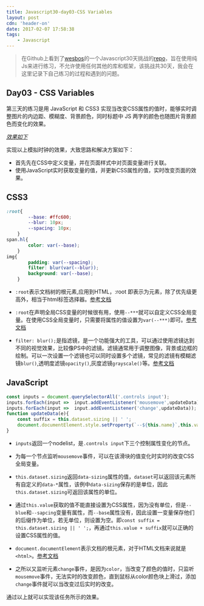 ```yaml
---
title: Javascript30-day03-CSS Variables
layout: post
cdn: 'header-on'
date: 2017-02-07 17:58:38
tags:
	- Javascript
---
```


> 在Github上看到了[wesbos](https://twitter.com/wesbos)的一个Javascript30天挑战的[repo](https://github.com/wesbos/JavaScript30)，旨在使用纯Js来进行练习，不允许使用任何其他的库和框架，该挑战共30天，我会在这里记录下自己练习的过程和遇到的问题。

## Day03 - CSS Variables

第三天的练习是用 JavaScript 和 CSS3 实现当改变CSS属性的值时，能够实时调整图片的内边距、模糊度、背景颜色，同时标题中 JS 两字的颜色也随图片背景颜色而变化的效果。

_[效果如下](http://htmlpreview.github.io/?https://github.com/winar-jin/JavaScript30-Challenge/blob/master/03%20-%20CSS%20Variables/index.html)_

实现以上模拟时钟的效果，大致思路和解决方案如下：
* 首先先在CSS中定义变量，并在页面样式中对页面变量进行关联。
* 使用JavaScript实时获取变量的值，并更新CSS属性的值，实时改变页面的效果。

## CSS3

```CSS
:root{   
        --base: #ffc600;
        --blur: 10px;
        --spacing: 10px;
    }
span.hl{
        color: var(--base);
    }
img{
        padding: var(--spacing);
        filter: blur(var(--blur));
        background: var(--base);
    }
```

* `:root`表示文档树的根元素,应用到HTML，:root 即表示为<html>元素，除了优先级更高外，相当于html标签选择器。[参考文档](https://developer.mozilla.org/zh-CN/docs/Web/CSS/:root)

* `:root`在声明全局CSS变量的时候很有用，使用`--***`就可以自定义CSS全局变量。在使用CSS全局变量时，只需要将属性的值设置为`var(--***)`即可。[参考文档](https://developer.mozilla.org/zh-CN/docs/Web/CSS/Using_CSS_variables)

* `filter: blur();`是指滤镜，是一个功能强大的工具，可以通过使用滤镜达到不同的视觉效果，比较像PS中的滤镜。滤镜通常用于调整图像，背景或边框的绘制。可以一次设置一个滤镜也可以同时设置多个滤镜，常见的滤镜有模糊滤镜`blur()`,透明度滤镜`opacity()`,灰度滤镜`grayscale()`等。[参考文档](https://developer.mozilla.org/en/docs/Web/CSS/filter)

## JavaScript

```JavaScript
const inputs = document.querySelectorAll('.controls input');
inputs.forEach(input =>  input.addEventListener('mousemove',updateData));
inputs.forEach(input =>  input.addEventListener('change',updateData));
function updateData(e){
    const suffix = this.dataset.sizing || ' ';
    document.documentElement.style.setProperty(`--${this.name}`,this.value + suffix);
}
```

* `inputs`返回一个nodelist，是`.controls input`下三个控制属性变化的节点。

* 为每一个节点监听`mousemove`事件，可以在该滑块的值变化时实时的改变CSS全局变量。

* `this.dataset.sizing`返回`data-sizing`属性的值，`dataset`可以返回该元素所有自定义的`data-*`属性，该例中`data-sizing`保存的是单位，因此`this.dataset.sizing`可返回该属性的单位。

* 通过`this.value`获取的值不能直接设置为CSS属性，因为没有单位，但是`--blue`和`--sapcing`变量有属性，而`--base`属性没有，因此设置一变量保存他们的后缀作为单位，若无单位，则设置为空。即`const suffix = this.dataset.sizing || ' ';`，再通过`this.value + suffix`就可以正确的设置CSS属性的值。

* `document.documentElement`表示文档的根元素，对于HTML文档来说就是`<html>`。[参考文档](https://developer.mozilla.org/en/docs/Web/API/Document/documentElement)

* 之所以又监听元素`change`事件，是因为`color`，当改变了颜色的值时，只监听`mousemove`事件，无法实时的改变颜色，直到鼠标从color颜色块上滑过，添加`change`事件就可以当改变过后实时的改变。

通过以上就可以实现该任务所示的效果。
